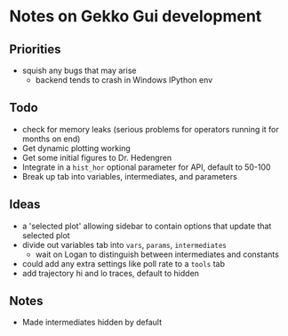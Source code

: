 # Notes on Gekko Gui development

## Priorities
- squish any bugs that may arise
  - backend tends to crash in Windows IPython env

## Todo
- check for memory leaks (serious problems for operators running it for months on end)
- Get dynamic plotting working
- Get some initial figures to Dr. Hedengren
- Integrate in a `hist_hor` optional parameter for API, default to 50-100
- Break up tab into variables, intermediates, and parameters

## Ideas
- a 'selected plot' allowing sidebar to contain options that update that selected plot
- divide out variables tab into `vars`, `params`, `intermediates`
  - wait on Logan to distinguish between intermediates and constants
- could add any extra settings like poll rate to a `tools` tab
- add trajectory hi and lo traces, default to hidden


## Notes
- Made intermediates hidden by default
